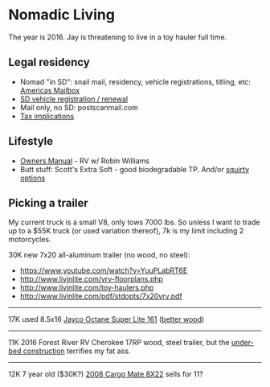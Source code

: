 # Nomadic Living

The year is 2016. Jay is threatening to live in a toy hauler full time. 

## Legal residency

* Nomad "in SD": snail mail, residency, vehicle registrations, titling, etc: [Americas Mailbox](http://www.americas-mailbox.com/)
* [SD vehicle registration / renewal](http://www.sdcars.org/)
* Mail only, no SD: postscanmail.com
* [Tax implications](http://wheelingit.us/2011/04/09/tax-season-fulltime-rving-making-the-most-of-it/)

## Lifestyle

* [Owners Manual](http://www.amazon.com/gp/product/B000I8G5D0/ref=atv_feed_catalog?ref_=imdbref_tt_pv_vi_aiv_1&tag=imdbtag_tt_pv_vi_aiv-20) - RV w/ Robin Williams
* Butt stuff: Scott's Extra Soft - good biodegradable TP. And/or [squirty options](http://www.biffy.com/attachable-bidet-biffy-classic-bidet-attachment-the-1-bidet-spray-available/)

## Picking a trailer

My current truck is a small V8, only tows 7000 lbs. So unless I want to trade up to a $55K truck (or used variation thereof), 7k is my limit including 2 motorcycles.

30K new 7x20 all-aluminum trailer (no wood, no steel):

* https://www.youtube.com/watch?v=YuuPLabRT6E
* http://www.livinlite.com/vrv-floorplans.php
* http://www.livinlite.com/toy-haulers.php
* http://www.livinlite.com/pdf/stdopts/7x20vrv.pdf

----

17K used 8.5x16 [Jayco Octane Super Lite 161](http://www.rvtrader.com/dealers/Camptown-RV-730182/listing/2014-Jayco-Octane-Super-Lite-161-111625901) 
([better wood](http://www.jayco.com/products/toy-haulers/2016-octane-super-lite/construction-detail/))

----

11K 2016 Forest River RV Cherokee 17RP wood, steel trailer, but the 
[under-bed construction](https://www.dropbox.com/s/fnzxddjaz9yp0vh/Screenshot%202016-01-16%2017.01.31.png?dl=0)
terrifies my fat ass.

----

12K 7 year old ($30K?) [2008 Cargo Mate 8X22](http://www.outletrecreation.com/RV.aspx?qs=6BkLA1eG9yfIIDGUYpGbwQ==) sells for 11?

